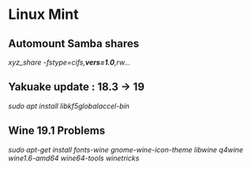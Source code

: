 # Linux Mint

## Automount Samba shares 

*xyz_share                -fstype=cifs,**vers=1.0**,rw...*

## Yakuake update : 18.3 -> 19

*sudo apt install libkf5globalaccel-bin*


## Wine 19.1 Problems

*sudo apt-get install fonts-wine gnome-wine-icon-theme libwine q4wine  wine1.6-amd64 wine64-tools winetricks*
